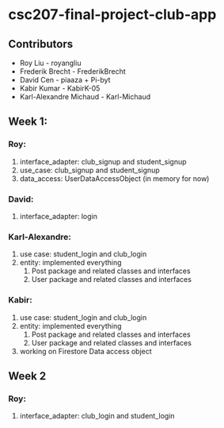 # csc207-final-project-club-app

## Contributors

- Roy Liu - royangliu
- Frederik Brecht - FrederikBrecht
- David Cen - piaaza + Pi-byt
- Kabir Kumar - KabirK-05
- Karl-Alexandre Michaud - Karl-Michaud

## Week 1:

### Roy:

1) interface_adapter: club_signup and student_signup
2) use_case: club_signup and student_signup
3) data_access: UserDataAccessObject (in memory for now)

### David:

1) interface_adapter: login

### Karl-Alexandre:
1) use case: student_login and club_login
2) entity: implemented everything
   1) Post package and related classes and interfaces
   2) User package and related classes and interfaces

### Kabir:
1) use case: student_login and club_login
2) entity: implemented everything
   1) Post package and related classes and interfaces
   2) User package and related classes and interfaces
3) working on Firestore Data access object


## Week 2

### Roy:

1) interface_adapter: club_login and student_login